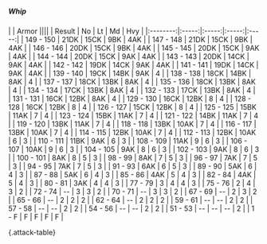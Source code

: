 ##### Whip

|      |   Armor   ||||
|   Result   |   No   |   Lt   |   Md   |   Hvy   |
|:--------:|:-----:|:-----:|:-----:|:-----:|
| 149 - 150 | 21DK | 15CK | 9BK | 4AK |
| 147 - 148 | 21DK | 15CK | 9BK | 4AK |
| 146 - 146 | 20DK | 15CK | 9BK | 4AK |
| 145 - 145 | 20DK | 15CK | 9AK | 4AK |
| 144 - 144 | 20DK | 15CK | 9AK | 4AK |
| 143 - 143 | 20DK | 14CK | 9AK | 4AK |
| 142 - 142 | 19DK | 14CK | 9AK | 4AK |
| 141 - 141 | 19DK | 14CK | 9AK | 4AK |
| 139 - 140 | 19CK | 14BK | 9AK | 4 |
| 138 - 138 | 18CK | 14BK | 8AK | 4 |
| 137 - 137 | 18CK | 13BK | 8AK | 4 |
| 135 - 136 | 18CK | 13BK | 8AK | 4 |
| 134 - 134 | 17CK | 13BK | 8AK | 4 |
| 132 - 133 | 17CK | 13BK | 8AK | 4 |
| 131 - 131 | 16CK | 12BK | 8AK | 4 |
| 129 - 130 | 16CK | 12BK | 8 | 4 |
| 128 - 128 | 16CK | 12BK | 8 | 4 |
| 126 - 127 | 15CK | 12BK | 8 | 4 |
| 125 - 125 | 15BK | 11AK | 7 | 4 |
| 123 - 124 | 15BK | 11AK | 7 | 4 |
| 121 - 122 | 14BK | 11AK | 7 | 4 |
| 119 - 120 | 13BK | 11AK | 7 | 4 |
| 118 - 118 | 13BK | 10AK | 7 | 4 |
| 116 - 117 | 13BK | 10AK | 7 | 4 |
| 114 - 115 | 12BK | 10AK | 7 | 4 |
| 112 - 113 | 12BK | 10AK | 6 | 3 |
| 110 - 111 | 11BK | 9AK | 6 | 3 |
| 108 - 109 | 11AK | 9 | 6 | 3 |
| 106 - 107 | 10AK | 9 | 6 | 3 |
| 104 - 105 | 9AK | 8 | 6 | 3 |
| 102 - 103 | 9AK | 8 | 6 | 3 |
| 100 - 101 | 8AK | 8 | 5 | 3 |
| 98 - 99 | 8AK | 7 | 5 | 3 |
| 96 - 97 | 7AK | 7 | 5 | 3 |
| 94 - 95 | 7AK | 7 | 5 | 3 |
| 91 - 93 | 6AK | 6 | 5 | 3 |
| 89 - 90 | 5AK | 6 | 4 | 3 |
| 87 - 88 | 5AK | 6 | 4 | 3 |
| 85 - 86 | 4AK | 5 | 4 | 3 |
| 82 - 84 | 4AK | 5 | 4 | 3 |
| 80 - 81 | 3AK | 4 | 4 | 3 |
| 77 - 79 | 3 | 4 | 4 | 3 |
| 75 - 76 | 2 | 4 | 3 | 2 |
| 72 - 74 | --  | 3 | 3 | 2 |
| 70 - 71 | --  | 3 | 3 | 2 |
| 67 - 69 | --  | 2 | 3 | 2 |
| 65 - 66 | --  | 2 | 2 | 2 |
| 62 - 64 | --  | 2 | 2 | 2 |
| 59 - 61 | --  | --  | 2 | 2 |
| 57 - 58 | --  | --  | 2 | 2 |
| 54 - 56 | --  | --  | 2 | 2 |
| 51 - 53 | --  | --  | --  | 2 |
| 1 - F | F | F | F | F |

{.attack-table}
